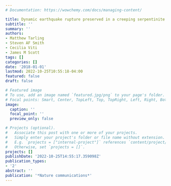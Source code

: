 ```yaml
---
# Documentation: https://wowchemy.com/docs/managing-content/

title: Dynamic earthquake rupture preserved in a creeping serpentinite shear zone
subtitle: ''
summary: ''
authors:
- Matthew Tarling
- Steven AF Smith
- Cecilia Viti
- James M Scott
tags: []
categories: []
date: '2018-01-01'
lastmod: 2022-10-25T10:55:18-04:00
featured: false
draft: false

# Featured image
# To use, add an image named `featured.jpg/png` to your page's folder.
# Focal points: Smart, Center, TopLeft, Top, TopRight, Left, Right, BottomLeft, Bottom, BottomRight.
image:
  caption: ''
  focal_point: ''
  preview_only: false

# Projects (optional).
#   Associate this post with one or more of your projects.
#   Simply enter your project's folder or file name without extension.
#   E.g. `projects = ["internal-project"]` references `content/project/deep-learning/index.md`.
#   Otherwise, set `projects = []`.
projects: []
publishDate: '2022-10-25T14:55:17.359098Z'
publication_types:
- '2'
abstract: ''
publication: '*Nature communications*'
---
```


